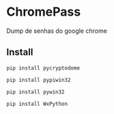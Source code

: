 # ChromePass
Dump de senhas do google chrome

## Install

```
pip install pycryptodome
```

```
pip install pypiwin32
```

```
pip install pywin32
```

```
pip install WxPython
```
